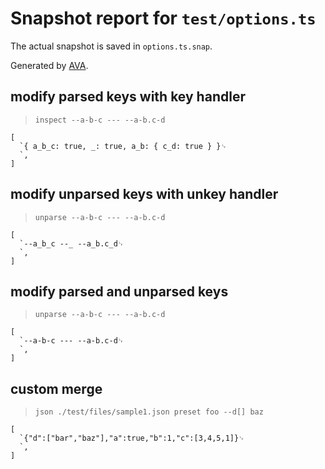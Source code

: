 # Snapshot report for `test/options.ts`

The actual snapshot is saved in `options.ts.snap`.

Generated by [AVA](https://avajs.dev).

## modify parsed keys with key handler

> `inspect --a-b-c --- --a-b.c-d`

    [
      `{ a_b_c: true, _: true, a_b: { c_d: true } }␊
      `,
    ]

## modify unparsed keys with unkey handler

> `unparse --a-b-c --- --a-b.c-d`

    [
      `--a_b_c --_ --a_b.c_d␊
      `,
    ]

## modify parsed and unparsed keys

> `unparse --a-b-c --- --a-b.c-d`

    [
      `--a-b-c --- --a-b.c-d␊
      `,
    ]

## custom merge

> `json ./test/files/sample1.json preset foo --d[] baz`

    [
      `{"d":["bar","baz"],"a":true,"b":1,"c":[3,4,5,1]}␊
      `,
    ]
